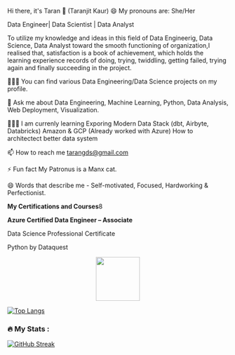 
Hi there, it's Taran 👋 (Taranjit Kaur)
😄 My pronouns are: She/Her

Data Engineer| Data Scientist | Data Analyst

To utilize my knowledge and ideas in this field of Data Engineerig, Data Science, Data Analyst toward the smooth functioning of organization,I realised that, satisfaction is a book of achievement, which holds the learning experience records of doing, trying, twiddling, getting failed, trying again and finally succeeding in the project.

👨‍💻🤘 You can find various Data Engineering/Data Science projects on my profile.

💬 Ask me about Data Engineering, Machine Learning, Python, Data Analysis, Web Deployment, Visualization.

🧑🏻‍🏫 I am currenly learning
Exporing Modern Data Stack (dbt, Airbyte, Databricks)
Amazon & GCP (Already worked with Azure)
How to architectect better data system

📫 How to reach me tarangds@gmail.com

⚡ Fun fact My Patronus is a Manx cat.

😄 Words that describe me - Self-motivated, Focused, Hardworking & Perfectionist.

**My Certifications and Courses**8

**Azure Certified Data Engineer – Associate**

Data Science Professional Certificate

Python by Dataquest


<div id="header" align="center">
  <img src="https://media.giphy.com/media/M9gbBd9nbDrOTu1Mqx/giphy.gif" width="100"/>
</div>

[![Top Langs](https://github-readme-stats.vercel.app/api/top-langs/?username=Taran2785)](https://github.com/anuraghazra/github-readme-stats)

### :fire: My Stats :
[![GitHub Streak](http://github-readme-streak-stats.herokuapp.com?user=taran2785&theme=dark&mode=weekly)](https://git.io/streak-stats)
